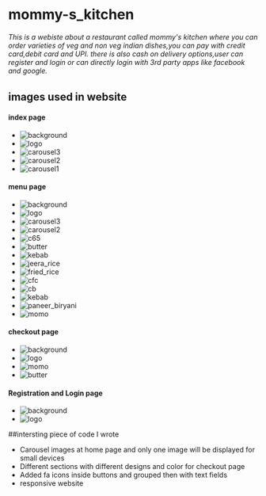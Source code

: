 # mommy-s_kitchen
###### This is a webiste about a restaurant called mommy's kitchen where you can order varieties of veg and non veg indian dishes,you can pay with credit card,debit card and UPI. there is also cash on delivery options,user can register and login or can directly login with 3rd party apps like facebook and google.

## images used in website
#### index page
- ![background](https://github.com/sreevidya95/mommy-s_kitchen/assets/167165121/586a461e-4e41-4f76-954b-6a5da2db1877)
- ![logo](https://github.com/sreevidya95/mommy-s_kitchen/assets/167165121/a59ae79e-0b5a-47ba-a1ef-758da1aa1f87)
- ![carousel3](https://github.com/sreevidya95/mommy-s_kitchen/assets/167165121/30ee8fea-3ad4-4f14-804a-70f649d20e87)
- ![carousel2](https://github.com/sreevidya95/mommy-s_kitchen/assets/167165121/ae159749-5b7e-46fd-b3e5-f75edc99d2e5)
- ![carousel1](https://github.com/sreevidya95/mommy-s_kitchen/assets/167165121/4ce3c67d-de24-4e04-916f-5b230e664867)

#### menu page
- ![background](https://github.com/sreevidya95/mommy-s_kitchen/assets/167165121/586a461e-4e41-4f76-954b-6a5da2db1877)
- ![logo](https://github.com/sreevidya95/mommy-s_kitchen/assets/167165121/a59ae79e-0b5a-47ba-a1ef-758da1aa1f87)
- ![carousel3](https://github.com/sreevidya95/mommy-s_kitchen/assets/167165121/30ee8fea-3ad4-4f14-804a-70f649d20e87)
- ![carousel2](https://github.com/sreevidya95/mommy-s_kitchen/assets/167165121/ae159749-5b7e-46fd-b3e5-f75edc99d2e5)
- ![c65](https://github.com/sreevidya95/mommy-s_kitchen/assets/167165121/e37f8ab2-c3fe-4b6b-beed-17c262b6f79d)
- ![butter](https://github.com/sreevidya95/mommy-s_kitchen/assets/167165121/9a5483c6-aa98-4db5-ad82-3f061baf4330)
- ![kebab](https://github.com/sreevidya95/mommy-s_kitchen/assets/167165121/9e5585f3-a49b-4c08-86cf-d619ffa49baa)
- ![jeera_rice](https://github.com/sreevidya95/mommy-s_kitchen/assets/167165121/13675af9-a9e6-4baf-ad28-80309dfe5c42)
- ![fried_rice](https://github.com/sreevidya95/mommy-s_kitchen/assets/167165121/ce750aa2-afb5-4f69-910a-f5dfc1e27fa1)
- ![cfc](https://github.com/sreevidya95/mommy-s_kitchen/assets/167165121/bfb86ff6-180c-4a21-b8f6-e5520768190b)
- ![cb](https://github.com/sreevidya95/mommy-s_kitchen/assets/167165121/87a85980-562b-4874-8e4d-55800d597c08)
- ![kebab](https://github.com/sreevidya95/mommy-s_kitchen/assets/167165121/94f530c6-e061-4fcf-b1cd-ea14db930ffb)
- ![paneer_biryani](https://github.com/sreevidya95/mommy-s_kitchen/assets/167165121/fac9cbca-2499-4cd4-af97-f0c99f4d4cdd)
- ![momo](https://github.com/sreevidya95/mommy-s_kitchen/assets/167165121/b36d4d9b-4031-48e0-bdd7-5c86f49135a7)

#### checkout page
- ![background](https://github.com/sreevidya95/mommy-s_kitchen/assets/167165121/586a461e-4e41-4f76-954b-6a5da2db1877)
- ![logo](https://github.com/sreevidya95/mommy-s_kitchen/assets/167165121/a59ae79e-0b5a-47ba-a1ef-758da1aa1f87)
- ![momo](https://github.com/sreevidya95/mommy-s_kitchen/assets/167165121/b36d4d9b-4031-48e0-bdd7-5c86f49135a7)
- ![butter](https://github.com/sreevidya95/mommy-s_kitchen/assets/167165121/9a5483c6-aa98-4db5-ad82-3f061baf4330)
#### Registration and Login page
- ![background](https://github.com/sreevidya95/mommy-s_kitchen/assets/167165121/586a461e-4e41-4f76-954b-6a5da2db1877)
- ![logo](https://github.com/sreevidya95/mommy-s_kitchen/assets/167165121/a59ae79e-0b5a-47ba-a1ef-758da1aa1f87)

##intersting piece of code I wrote
- Carousel images at home page and only one image will be displayed for small devices
- Different sections with different designs and color for checkout page
- Added fa icons inside buttons and grouped then with text fields
- responsive website
